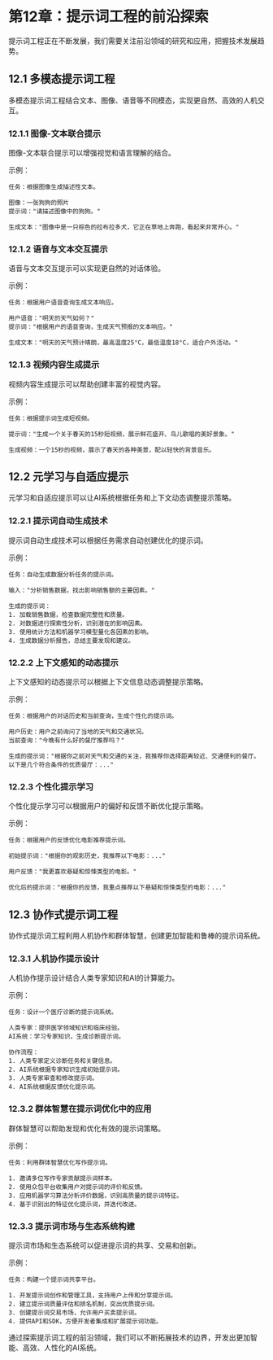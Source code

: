 # 第12章：提示词工程的前沿探索

提示词工程正在不断发展，我们需要关注前沿领域的研究和应用，把握技术发展趋势。

## 12.1 多模态提示词工程

多模态提示词工程结合文本、图像、语音等不同模态，实现更自然、高效的人机交互。

### 12.1.1 图像-文本联合提示

图像-文本联合提示可以增强视觉和语言理解的结合。

示例：

```
任务：根据图像生成描述性文本。

图像：一张狗狗的照片
提示词："请描述图像中的狗狗。"

生成文本："图像中是一只棕色的拉布拉多犬，它正在草地上奔跑，看起来非常开心。"
```

### 12.1.2 语音与文本交互提示

语音与文本交互提示可以实现更自然的对话体验。

示例：

```
任务：根据用户语音查询生成文本响应。

用户语音："明天的天气如何？"
提示词："根据用户的语音查询，生成天气预报的文本响应。"

生成文本："明天的天气预计晴朗，最高温度25°C，最低温度18°C，适合户外活动。"
```

### 12.1.3 视频内容生成提示

视频内容生成提示可以帮助创建丰富的视觉内容。

示例：

```
任务：根据提示词生成短视频。

提示词："生成一个关于春天的15秒短视频，展示鲜花盛开、鸟儿歌唱的美好景象。"

生成视频：一个15秒的视频，展示了春天的各种美景，配以轻快的背景音乐。
```

## 12.2 元学习与自适应提示

元学习和自适应提示可以让AI系统根据任务和上下文动态调整提示策略。

### 12.2.1 提示词自动生成技术

提示词自动生成技术可以根据任务需求自动创建优化的提示词。

示例：

```
任务：自动生成数据分析任务的提示词。

输入："分析销售数据，找出影响销售额的主要因素。"

生成的提示词：
1. 加载销售数据，检查数据完整性和质量。
2. 对数据进行探索性分析，识别潜在的影响因素。
3. 使用统计方法和机器学习模型量化各因素的影响。
4. 生成数据分析报告，总结主要发现和建议。
```

### 12.2.2 上下文感知的动态提示

上下文感知的动态提示可以根据上下文信息动态调整提示策略。

示例：

```
任务：根据用户的对话历史和当前查询，生成个性化的提示词。

用户历史：用户之前询问了当地的天气和交通状况。
当前查询："今晚有什么好的餐厅推荐吗？"

生成的提示词："根据你之前对天气和交通的关注，我推荐你选择距离较近、交通便利的餐厅。以下是几个符合条件的优质餐厅：..."
```

### 12.2.3 个性化提示学习

个性化提示学习可以根据用户的偏好和反馈不断优化提示策略。

示例：

```
任务：根据用户的反馈优化电影推荐提示词。

初始提示词："根据你的观影历史，我推荐以下电影：..."

用户反馈："我更喜欢悬疑和惊悚类型的电影。"

优化后的提示词："根据你的反馈，我重点推荐以下悬疑和惊悚类型的电影：..."
```

## 12.3 协作式提示词工程

协作式提示词工程利用人机协作和群体智慧，创建更加智能和鲁棒的提示词系统。

### 12.3.1 人机协作提示设计

人机协作提示设计结合人类专家知识和AI的计算能力。

示例：

```
任务：设计一个医疗诊断的提示词系统。

人类专家：提供医学领域知识和临床经验。
AI系统：学习专家知识，生成诊断提示词。

协作流程：
1. 人类专家定义诊断任务和关键信息。
2. AI系统根据专家知识生成初始提示词。
3. 人类专家审查和修改提示词。
4. AI系统根据反馈优化提示词。
```

### 12.3.2 群体智慧在提示词优化中的应用

群体智慧可以帮助发现和优化有效的提示词策略。

示例：

```
任务：利用群体智慧优化写作提示词。

1. 邀请多位写作专家贡献提示词样本。
2. 使用众包平台收集用户对提示词的评价和反馈。
3. 应用机器学习算法分析评价数据，识别高质量的提示词特征。
4. 基于识别出的特征优化提示词，并迭代改进。
```

### 12.3.3 提示词市场与生态系统构建

提示词市场和生态系统可以促进提示词的共享、交易和创新。

示例：

```
任务：构建一个提示词共享平台。

1. 开发提示词创作和管理工具，支持用户上传和分享提示词。
2. 建立提示词质量评估和排名机制，突出优质提示词。
3. 创建提示词交易市场，允许用户买卖提示词。
4. 提供API和SDK，方便开发者集成和扩展提示词功能。
```

通过探索提示词工程的前沿领域，我们可以不断拓展技术的边界，开发出更加智能、高效、人性化的AI系统。